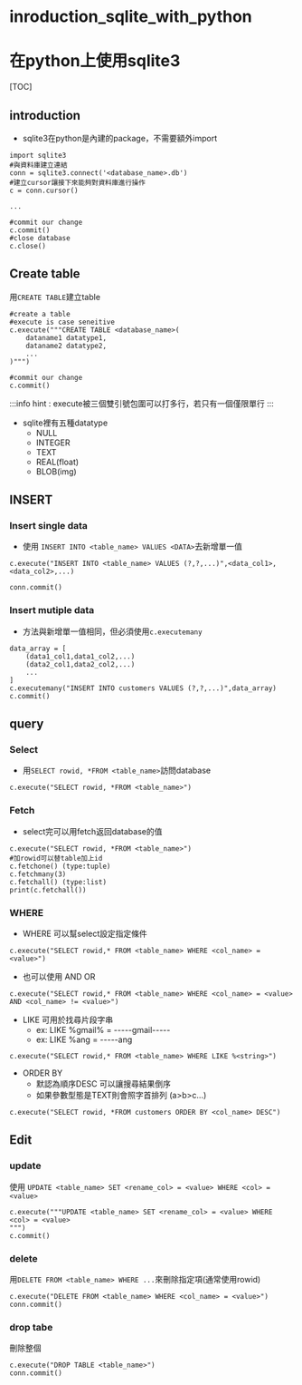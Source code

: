 # inroduction_sqlite_with_python
# 在python上使用sqlite3
[TOC]
## introduction
- sqlite3在python是內建的package，不需要額外import
```python=
import sqlite3
#與資料庫建立連結
conn = sqlite3.connect('<database_name>.db')
#建立cursor讓接下來能夠對資料庫進行操作
c = conn.cursor()

...

#commit our change
c.commit()
#close database
c.close()
```
## Create table
用`CREATE TABLE`建立table

```python=
#create a table 
#execute is case seneitive
c.execute("""CREATE TABLE <database_name>(
    dataname1 datatype1,
    dataname2 datatype2,
    ...
)""")

#commit our change
c.commit()
```

:::info
hint : execute被三個雙引號包圍可以打多行，若只有一個僅限單行
:::
- sqlite裡有五種datatype
    - NULL
    - INTEGER
    - TEXT
    - REAL(float)
    - BLOB(img)
## INSERT
### Insert single data
- 使用 `INSERT INTO <table_name> VALUES <DATA>`去新增單一值
```python=
c.execute("INSERT INTO <table_name> VALUES (?,?,...)",<data_col1>,<data_col2>,...)

conn.commit()

```
### Insert mutiple data
- 方法與新增單一值相同，但必須使用`c.executemany`
```python=
data_array = [
    (data1_col1,data1_col2,...)
    (data2_col1,data2_col2,...)
    ...
]
c.executemany("INSERT INTO customers VALUES (?,?,...)",data_array)
c.commit()
```
## query
### Select
- 用`SELECT rowid, *FROM <table_name>`訪問database
```python=
c.execute("SELECT rowid, *FROM <table_name>")
```
### Fetch
- select完可以用fetch返回database的值
```python=
c.execute("SELECT rowid, *FROM <table_name>")
#加rowid可以替table加上id
c.fetchone() (type:tuple)
c.fetchmany(3)
c.fetchall() (type:list)
print(c.fetchall())
```

### WHERE
- WHERE 可以幫select設定指定條件
```python=
c.execute("SELECT rowid,* FROM <table_name> WHERE <col_name> = <value>")
```
- 也可以使用 AND OR
```python=
c.execute("SELECT rowid,* FROM <table_name> WHERE <col_name> = <value> AND <col_name> != <value>")
```
- LIKE 可用於找尋片段字串
    - ex: LIKE %gmail% = -----gmail-----
    - ex: LIKE %ang = -----ang
```python=
c.execute("SELECT rowid,* FROM <table_name> WHERE LIKE %<string>")
```
- ORDER BY
    - 默認為順序DESC 可以讓搜尋結果倒序
    - 如果參數型態是TEXT則會照字首排列 (a>b>c...)
```python=
c.execute("SELECT rowid, *FROM customers ORDER BY <col_name> DESC")
```
## Edit
### update
使用 `UPDATE <table_name> SET <rename_col> = <value> WHERE <col> = <value>`
```python=
c.execute("""UPDATE <table_name> SET <rename_col> = <value> WHERE <col> = <value>
""")
c.commit()
```
### delete
用`DELETE FROM <table_name> WHERE ...`來刪除指定項(通常使用rowid)
```python=
c.execute("DELETE FROM <table_name> WHERE <col_name> = <value>")
conn.commit()
```
### drop tabe
刪除整個
```python=
c.execute("DROP TABLE <table_name>")
conn.commit()
```
